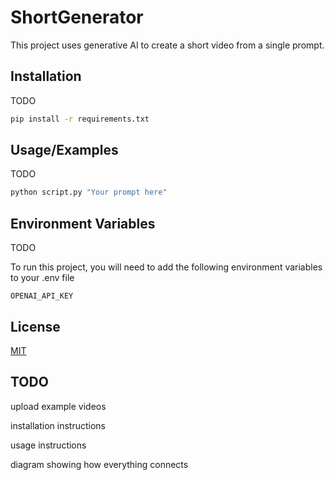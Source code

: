 # ShortGenerator

This project uses generative AI to create a short video from a single prompt.

## Installation

TODO

```bash
pip install -r requirements.txt
```

## Usage/Examples

TODO

```python
python script.py "Your prompt here"
```

## Environment Variables

TODO

To run this project, you will need to add the following environment variables to your .env file

`OPENAI_API_KEY`


## License

[MIT](https://choosealicense.com/licenses/mit/)


## TODO

upload example videos


installation instructions


usage instructions


diagram showing how everything connects

